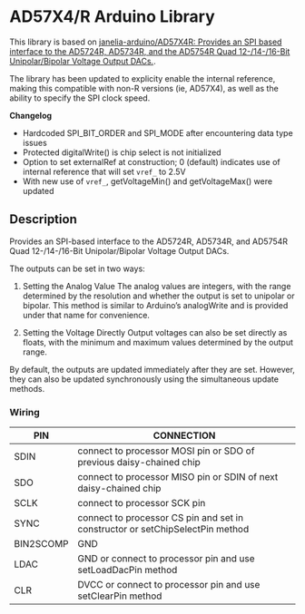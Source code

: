 # AD57X4/R Arduino Library
This library is based on [janelia-arduino/AD57X4R: Provides an SPI based interface to the AD5724R, AD5734R, and the AD5754R Quad 12-/14-/16-Bit Unipolar/Bipolar Voltage Output DACs.](https://github.com/janelia-arduino/AD57X4R/tree/main). 

The library has been updated to explicity enable the internal reference, making this compatible with non-R versions (ie, AD57X4), as well as the ability to specify the SPI clock speed.

**Changelog**
- Hardcoded SPI_BIT_ORDER and SPI_MODE after encountering data type issues
- Protected digitalWrite() is chip select is not initialized
- Option to set externalRef at construction; 0 (default) indicates use of internal reference that will set `vref_` to 2.5V
- With new use of `vref_`, getVoltageMin() and getVoltageMax() were updated

## Description

Provides an SPI-based interface to the AD5724R, AD5734R, and AD5754R Quad 12-/14-/16-Bit Unipolar/Bipolar Voltage Output DACs.

The outputs can be set in two ways:

1. Setting the Analog Value
The analog values are integers, with the range determined by the resolution and whether the output is set to unipolar or bipolar. This method is similar to Arduino’s analogWrite and is provided under that name for convenience.

2. Setting the Voltage Directly
Output voltages can also be set directly as floats, with the minimum and maximum values determined by the output range.

By default, the outputs are updated immediately after they are set. However, they can also be updated synchronously using the simultaneous update methods.

### Wiring

| PIN       | CONNECTION                                                                    |
|-----------|-------------------------------------------------------------------------------|
| SDIN      | connect to processor MOSI pin or SDO of previous daisy-chained chip           |
| SDO       | connect to processor MISO pin or SDIN of next daisy-chained chip              |
| SCLK      | connect to processor SCK pin                                                  |
| SYNC      | connect to processor CS pin and set in constructor or setChipSelectPin method |
| BIN2SCOMP | GND                                                                           |
| LDAC      | GND or connect to processor pin and use setLoadDacPin method                  |
| CLR       | DVCC or connect to processor pin and use setClearPin method                   |
